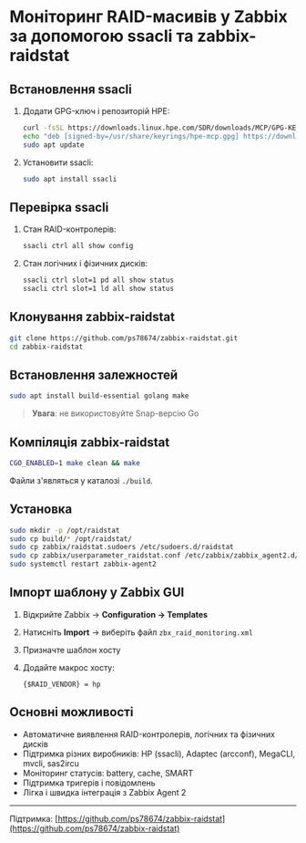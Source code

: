 # Моніторинг RAID-масивів у Zabbix за допомогою ssacli та zabbix-raidstat

## Встановлення ssacli

1. Додати GPG-ключ і репозиторій HPE:

   ```bash
   curl -fsSL https://downloads.linux.hpe.com/SDR/downloads/MCP/GPG-KEY-mcp | gpg --dearmor | sudo tee /usr/share/keyrings/hpe-mcp.gpg > /dev/null
   echo "deb [signed-by=/usr/share/keyrings/hpe-mcp.gpg] https://downloads.linux.hpe.com/SDR/repo/mcp/ubuntu jammy/current non-free" | sudo tee /etc/apt/sources.list.d/hpe-mcp.list
   sudo apt update
   ```

2. Установити ssacli:

   ```bash
   sudo apt install ssacli
   ```

## Перевірка ssacli

1. Стан RAID-контролерів:

   ```bash
   ssacli ctrl all show config
   ```

2. Стан логічних і фізичних дисків:

   ```bash
   ssacli ctrl slot=1 pd all show status
   ssacli ctrl slot=1 ld all show status
   ```

## Клонування zabbix-raidstat

```bash
git clone https://github.com/ps78674/zabbix-raidstat.git
cd zabbix-raidstat
```

## Встановлення залежностей

```bash
sudo apt install build-essential golang make
```

> **Увага**: не використовуйте Snap-версію Go

## Компіляція zabbix-raidstat

```bash
CGO_ENABLED=1 make clean && make
```

Файли з'являться у каталозі `./build`.

## Установка

```bash
sudo mkdir -p /opt/raidstat
sudo cp build/* /opt/raidstat/
sudo cp zabbix/raidstat.sudoers /etc/sudoers.d/raidstat
sudo cp zabbix/userparameter_raidstat.conf /etc/zabbix/zabbix_agent2.d/
sudo systemctl restart zabbix-agent2
```

## Імпорт шаблону у Zabbix GUI

1. Відкрийте Zabbix → **Configuration → Templates**
2. Натисніть **Import** → виберіть файл `zbx_raid_monitoring.xml`
3. Призначте шаблон хосту
4. Додайте макрос хосту:

   ```
   {$RAID_VENDOR} = hp
   ```

## Основні можливості

* Автоматичне виявлення RAID-контролерів, логічних та фізичних дисків
* Підтримка різних виробників: HP (ssacli), Adaptec (arcconf), MegaCLI, mvcli, sas2ircu
* Моніторинг статусів: battery, cache, SMART
* Підтримка тригерів і повідомлень
* Лігка і швидка інтеграція з Zabbix Agent 2

---

Підтримка: [https://github.com/ps78674/zabbix-raidstat](https://github.com/ps78674/zabbix-raidstat)
